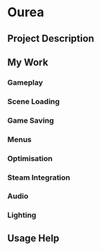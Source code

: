 # Ourea
## Project Description

## My Work

### Gameplay

### Scene Loading

### Game Saving

### Menus

### Optimisation

### Steam Integration

### Audio

### Lighting

## Usage Help
